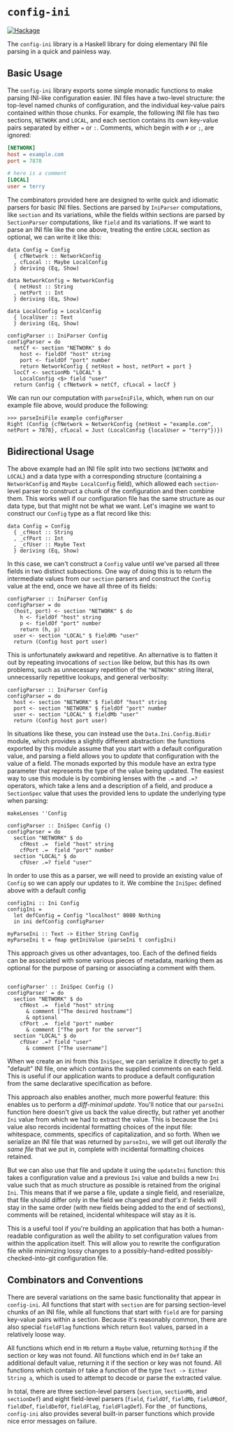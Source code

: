 # `config-ini`

[![Hackage](https://img.shields.io/hackage/v/config-ini.svg)](https://hackage.haskell.org/package/config-ini)

The `config-ini` library is a Haskell library for doing elementary INI file parsing in a quick and painless way.

## Basic Usage

The `config-ini` library exports some simple monadic functions to make parsing INI-like configuration easier. INI files have a two-level structure: the top-level named chunks of configuration, and the individual key-value pairs contained within those chunks. For example, the following INI file has two sections, `NETWORK` and `LOCAL`, and each section contains its own key-value pairs separated by either `=` or `:`. Comments, which begin with `#` or `;`, are ignored:

~~~.ini
[NETWORK]
host = example.com
port = 7878

# here is a comment
[LOCAL]
user = terry
~~~

The combinators provided here are designed to write quick and idiomatic parsers for basic INI files. Sections are parsed by `IniParser` computations, like `section` and its variations, while the fields within sections are parsed by `SectionParser` computations, like `field` and its variations. If we want to parse an INI file like the one above, treating the entire `LOCAL` section as optional, we can write it like this:

~~~.haskell
data Config = Config
  { cfNetwork :: NetworkConfig
  , cfLocal :: Maybe LocalConfig
  } deriving (Eq, Show)

data NetworkConfig = NetworkConfig
  { netHost :: String
  , netPort :: Int
  } deriving (Eq, Show)

data LocalConfig = LocalConfig
  { localUser :: Text
  } deriving (Eq, Show)

configParser :: IniParser Config
configParser = do
  netCf <- section "NETWORK" $ do
    host <- fieldOf "host" string
    port <- fieldOf "port" number
    return NetworkConfig { netHost = host, netPort = port }
  locCf <- sectionMb "LOCAL" $
    LocalConfig <$> field "user"
  return Config { cfNetwork = netCf, cfLocal = locCf }
~~~

We can run our computation with `parseIniFile`, which, when run on our example file above, would produce the following:

~~~.haskell
>>> parseIniFile example configParser
Right (Config {cfNetwork = NetworkConfig {netHost = "example.com", netPort = 7878}, cfLocal = Just (LocalConfig {localUser = "terry"})})
~~~

## Bidirectional Usage

The above example had an INI file split into two sections (`NETWORK` and `LOCAL`) and a data type with a corresponding structure (containing a `NetworkConfig` and `Maybe LocalConfig` field), which allowed each `section`-level parser to construct a chunk of the configuration and then combine them. This works well if our configuration file has the same structure as our data type, but that might not be what we want. Let's imagine we want to construct our `Config` type as a flat record like this:

~~~.haskell
data Config = Config
  { _cfHost :: String
  , _cfPort :: Int
  , _cfUser :: Maybe Text
  } deriving (Eq, Show)
~~~

In this case, we can't construct a `Config` value until we've parsed all three fields in two distinct subsections. One way of doing this is to return the intermediate values from our `section` parsers and construct the `Config` value at the end, once we have all three of its fields:

~~~.haskell
configParser :: IniParser Config
configParser = do
  (host, port) <- section "NETWORK" $ do
    h <- fieldOf "host" string
    p <- fieldOf "port" number
    return (h, p)
  user <- section "LOCAL" $ fieldMb "user"
  return (Config host port user)
~~~

This is unfortunately awkward and repetitive. An alternative is to flatten it out by repeating invocations of `section` like below, but this has its own problems, such as unnecessary repetition of the `"NETWORK"` string literal, unnecessarily repetitive lookups, and general verbosity:

~~~.haskell
configParser :: IniParser Config
configParser = do
  host <- section "NETWORK" $ fieldOf "host" string
  port <- section "NETWORK" $ fieldOf "port" number
  user <- section "LOCAL" $ fieldMb "user"
  return (Config host port user)
~~~

In situations like these, you can instead use the `Data.Ini.Config.Bidir` module, which provides a slightly different abstraction: the functions exported by this module assume that you start with a default configuration value, and parsing a field allows you to _update_ that configuration with the value of a field. The monads exported by this module have an extra type parameter that represents the type of the value being updated. The easiest way to use this module is by combining lenses with the `.=` and `.=?` operators, which take a lens and a description of a field, and produce a `SectionSpec` value that uses the provided lens to update the underlying type when parsing:

~~~.haskell
makeLenses ''Config

configParser :: IniSpec Config ()
configParser = do
  section "NETWORK" $ do
    cfHost .=  field "host" string
    cfPort .=  field "port" number
  section "LOCAL" $ do
    cfUser .=? field "user"
~~~

In order to use this as a parser, we will need to provide an existing value of `Config` so we can apply our updates to it. We combine the `IniSpec` defined above with a default config

~~~.haskell
configIni :: Ini Config
configIni =
  let defConfig = Config "localhost" 8080 Nothing
  in ini defConfig configParser

myParseIni :: Text -> Either String Config
myParseIni t = fmap getIniValue (parseIni t configIni)
~~~

This approach gives us other advantages, too. Each of the defined fields can be associated with some various pieces of metadata, marking them as optional for the purpose of parsing or associating a comment with them.

~~~.haskell

configParser' :: IniSpec Config ()
configParser' = do
  section "NETWORK" $ do
    cfHost .=  field "host" string
      & comment ["The desired hostname"]
      & optional
    cfPort .=  field "port" number
      & comment ["The port for the server"]
  section "LOCAL" $ do
    cfUser .=? field "user"
      & comment ["The username"]
~~~

When we create an ini from this `IniSpec`, we can serialize it directly to get a "default" INI file, one which contains the supplied comments on each field. This is useful if our application wants to produce a default configuration from the same declarative specification as before.

This approach also enables another, much more powerful feature: this enables us to perform a _diff-minimal update_. You'll notice that our `parseIni` function here doesn't give us back the value directly, but rather yet another `Ini` value from which we had to extract the value. This is because the `Ini` value also records incidental formatting choices of the input file: whitespace, comments, specifics of capitalization, and so forth. When we serialize an INI file that was returned by `parseIni`, we will get out _literally the same file_ that we put in, complete with incidental formatting choices retained.

But we can also use that file and update it using the `updateIni` function: this takes a configuration value and a previous `Ini` value and builds a new `Ini` value such that as much structure as possible is retained from the original `Ini`. This means that if we parse a file, update a single field, and reserialize, that file should differ only in the field we changed _and that's it_: fields will stay in the same order (with new fields being added to the end of sections), comments will be retained, incidental whitespace will stay as it is.

This is a useful tool if you're building an application that has both a human-readable configuration as well the ability to set configuration values from within the application itself. This will allow you to rewrite the configuration file while minimizing lossy changes to a possibly-hand-edited possibly-checked-into-git configuration file.

## Combinators and Conventions

There are several variations on the same basic functionality that appear in `config-ini`. All functions that start with `section` are for parsing section-level chunks of an INI file, while all functions that start with `field` are for parsing key-value pairs within a section. Because it's reasonably common, there are also special `fieldFlag` functions which return `Bool` values, parsed in a relatively loose way.

All functions which end in `Mb` return a `Maybe` value, returning `Nothing` if the section or key was not found. All functions which end in `Def` take an additional default value, returning it if the section or key was not found. All functions which contain `Of` take a function of the type `Text -> Either String a`, which is used to attempt to decode or parse the extracted value.

In total, there are three section-level parsers (`section`, `sectionMb`, and `sectionDef`) and eight field-level parsers (`field`, `fieldOf`, `fieldMb`, `fieldMbOf`, `fieldDef`, `fieldDefOf`, `fieldFlag`, `fieldFlagDef`). For the `_Of` functions, `config-ini` also provides several built-in parser functions which provide nice error messages on failure.
